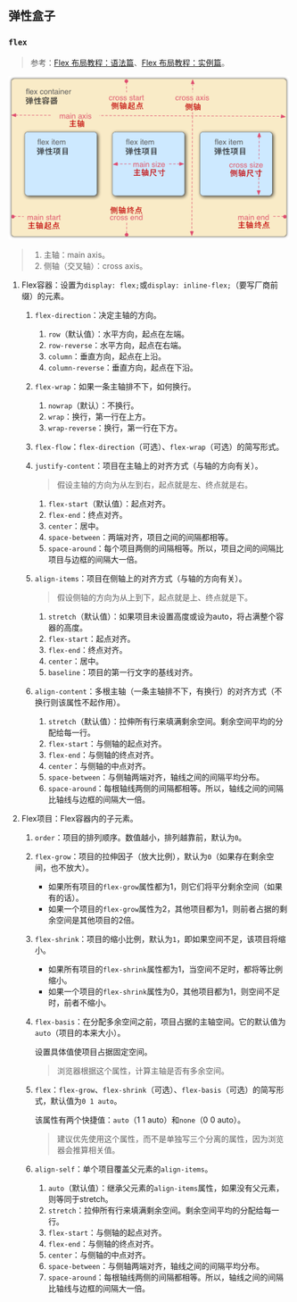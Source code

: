 ## 弹性盒子

### `flex`
> 参考：[Flex 布局教程：语法篇](http://www.ruanyifeng.com/blog/2015/07/flex-grammar.html)、[Flex 布局教程：实例篇](http://www.ruanyifeng.com/blog/2015/07/flex-examples.html)。

![flex图](./images/flex-1.png)

>1. 主轴：main axis。
>2. 侧轴（交叉轴）：cross axis。

1. Flex容器：设置为`display: flex;`或`display: inline-flex;`（要写厂商前缀）的元素。

    1. `flex-direction`：决定主轴的方向。
    
        1. `row`（默认值）：水平方向，起点在左端。
        2. `row-reverse`：水平方向，起点在右端。
        3. `column`：垂直方向，起点在上沿。
        4. `column-reverse`：垂直方向，起点在下沿。
    2. `flex-wrap`：如果一条主轴排不下，如何换行。
        
        1. `nowrap`（默认）：不换行。
        2. `wrap`：换行，第一行在上方。
        3. `wrap-reverse`：换行，第一行在下方。
    3. `flex-flow`：`flex-direction`（可选）、`flex-wrap`（可选）的简写形式。
    4. `justify-content`：项目在主轴上的对齐方式（与轴的方向有关）。
    
        >假设主轴的方向为从左到右，起点就是左、终点就是右。
        
        1. `flex-start`（默认值）：起点对齐。
        2. `flex-end`：终点对齐。
        3. `center`：居中。
        4. `space-between`：两端对齐，项目之间的间隔都相等。
        5. `space-around`：每个项目两侧的间隔相等。所以，项目之间的间隔比项目与边框的间隔大一倍。
    5. `align-items`：项目在侧轴上的对齐方式（与轴的方向有关）。
    
        >假设侧轴的方向为从上到下，起点就是上、终点就是下。
        
        1. `stretch`（默认值）：如果项目未设置高度或设为auto，将占满整个容器的高度。
        2. `flex-start`：起点对齐。
        3. `flex-end`：终点对齐。
        4. `center`：居中。
        5. `baseline`：项目的第一行文字的基线对齐。
    6. `align-content`：多根主轴（一条主轴排不下，有换行）的对齐方式（不换行则该属性不起作用）。
        
        1. `stretch`（默认值）：拉伸所有行来填满剩余空间。剩余空间平均的分配给每一行。
        2. `flex-start`：与侧轴的起点对齐。
        3. `flex-end`：与侧轴的终点对齐。
        4. `center`：与侧轴的中点对齐。
        5. `space-between`：与侧轴两端对齐，轴线之间的间隔平均分布。
        6. `space-around`：每根轴线两侧的间隔都相等。所以，轴线之间的间隔比轴线与边框的间隔大一倍。
2. Flex项目：Flex容器内的子元素。
    
    1. `order`：项目的排列顺序。数值越小，排列越靠前，默认为`0`。
    2. `flex-grow`：项目的拉伸因子（放大比例），默认为`0`（如果存在剩余空间，也不放大）。
    
        - 如果所有项目的`flex-grow`属性都为1，则它们将平分剩余空间（如果有的话）。
        - 如果一个项目的`flex-grow`属性为2，其他项目都为1，则前者占据的剩余空间是其他项目的2倍。
    3. `flex-shrink`：项目的缩小比例，默认为`1`，即如果空间不足，该项目将缩小。
    
        - 如果所有项目的`flex-shrink`属性都为1，当空间不足时，都将等比例缩小。
        - 如果一个项目的`flex-shrink`属性为0，其他项目都为1，则空间不足时，前者不缩小。
    4. `flex-basis`：在分配多余空间之前，项目占据的主轴空间。它的默认值为`auto`（项目的本来大小）。
    
        设置具体值使项目占据固定空间。
        >浏览器根据这个属性，计算主轴是否有多余空间。
    5. `flex`：`flex-grow`、`flex-shrink`（可选）、`flex-basis`（可选）的简写形式，默认值为`0 1 auto`。
    
        该属性有两个快捷值：`auto`（1 1 auto）和`none`（0 0 auto）。
        >建议优先使用这个属性，而不是单独写三个分离的属性，因为浏览器会推算相关值。
    6. `align-self`：单个项目覆盖父元素的`align-items`。
    
        1. `auto`（默认值）：继承父元素的`align-items`属性，如果没有父元素，则等同于stretch。
        2. `stretch`：拉伸所有行来填满剩余空间。剩余空间平均的分配给每一行。
        3. `flex-start`：与侧轴的起点对齐。
        4. `flex-end`：与侧轴的终点对齐。
        5. `center`：与侧轴的中点对齐。
        6. `space-between`：与侧轴两端对齐，轴线之间的间隔平均分布。
        7. `space-around`：每根轴线两侧的间隔都相等。所以，轴线之间的间隔比轴线与边框的间隔大一倍。